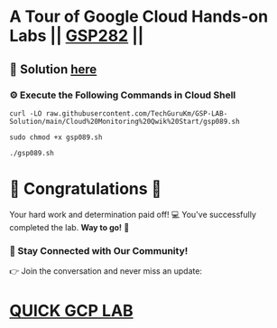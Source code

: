 # A Tour of Google Cloud Hands-on Labs || [GSP282](https://www.cloudskillsboost.google/focuses/2794?parent=catalog) ||

## 🔑 Solution [here](https://youtu.be/)

### ⚙️ Execute the Following Commands in Cloud Shell


```
curl -LO raw.githubusercontent.com/TechGuruKm/GSP-LAB-Solution/main/Cloud%20Monitoring%20Qwik%20Start/gsp089.sh

sudo chmod +x gsp089.sh

./gsp089.sh
```
# 🎉 Congratulations 🎉 

Your hard work and determination paid off! 💻
You've successfully completed the lab. **Way to go!** 🚀

### 💬 Stay Connected with Our Community!

👉 Join the conversation and never miss an update:

# [QUICK GCP LAB](https://www.youtube.com/@techgurukm)
